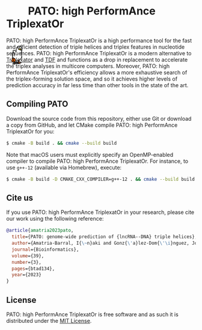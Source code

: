 # <img src=".github/PATO.gif"  height="64pt" style="margin-bottom: -28%"> PATO: high PerformAnce TriplexatOr

PATO: high PerformAnce TriplexatOr is a high performance tool for the fast and
efficient detection of triple helices and triplex features in nucleotide
sequences. PATO: high PerformAnce TriplexatOr is a modern alternative to
[Triplexator](https://github.com/Gurado/triplexator) and
[TDF](https://github.com/CostaLab/reg-gen) and functions as a drop in
replacement to accelerate the triplex analyses in multicore computers. Moreover,
PATO: high PerformAnce TriplexatOr's efficiency allows a more exhaustive search
of the triplex-forming solution space, and so it achieves higher levels of
prediction accuracy in far less time than other tools in the state of the art.

## Compiling PATO

Download the source code from this repository, either use Git or download a copy
from GitHub, and let CMake compile PATO: high PerformAnce TriplexatOr for you:

```bash
$ cmake -B build . && cmake --build build
```

Note that macOS users must explicitly specify an OpenMP-enabled compiler to
compile PATO: high PerformAnce TriplexatOr. For instance, to use `g++-12`
(available via Homebrew), execute:

```bash
$ cmake -B build -D CMAKE_CXX_COMPILER=g++-12 . && cmake --build build
```

## Cite us

If you use PATO: high PerformAnce TriplexatOr in your research, please cite our
work using the following reference:

```bibtex
@article{amatria2023pato,
  title={PATO: genome-wide prediction of {lncRNA--DNA} triple helices},
  author={Amatria-Barral, I{\~n}aki and Gonz{\'a}lez-Dom{\'\i}nguez, Jorge and Touri{\~n}o, Juan},
  journal={Bioinformatics},
  volume={39},
  number={3},
  pages={btad134},
  year={2023}
}
```

## License

PATO: high PerformAnce TriplexatOr is free software and as such it is
distributed under the [MIT License](LICENSE).

